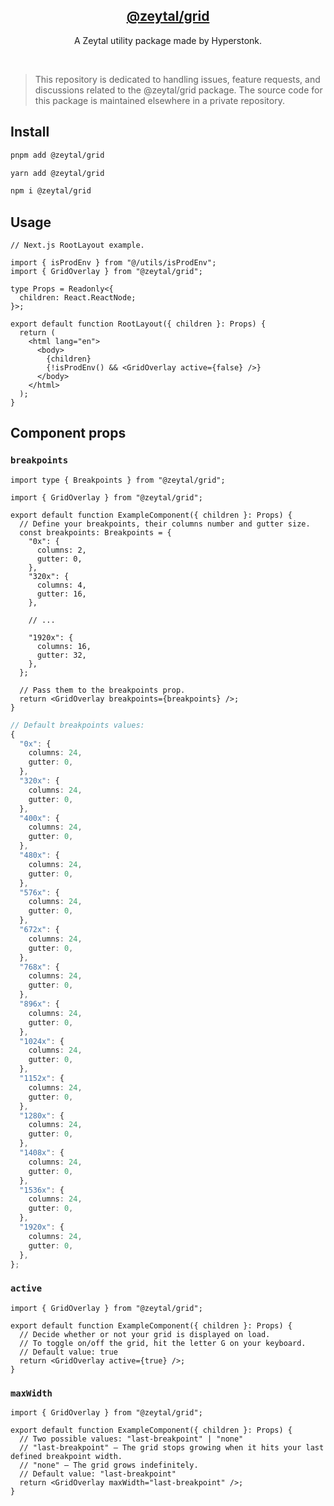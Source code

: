 <p align="center">
  <a href="https://www.npmjs.com/package/@zeytal/grid">
    <h2 align="center">@zeytal/grid</h2>
  </a>
</p>

<p align="center">
  A Zeytal utility package made by Hyperstonk.
</p>
<br/>

> This repository is dedicated to handling issues, feature requests, and discussions related to the @zeytal/grid package. The source code for this package is maintained elsewhere in a private repository.

## Install

```bash
pnpm add @zeytal/grid
```

```bash
yarn add @zeytal/grid
```

```bash
npm i @zeytal/grid
```

## Usage

```tsx
// Next.js RootLayout example.

import { isProdEnv } from "@/utils/isProdEnv";
import { GridOverlay } from "@zeytal/grid";

type Props = Readonly<{
  children: React.ReactNode;
}>;

export default function RootLayout({ children }: Props) {
  return (
    <html lang="en">
      <body>
        {children}
        {!isProdEnv() && <GridOverlay active={false} />}
      </body>
    </html>
  );
}
```

## Component props

### `breakpoints`

```tsx
import type { Breakpoints } from "@zeytal/grid";

import { GridOverlay } from "@zeytal/grid";

export default function ExampleComponent({ children }: Props) {
  // Define your breakpoints, their columns number and gutter size.
  const breakpoints: Breakpoints = {
    "0x": {
      columns: 2,
      gutter: 0,
    },
    "320x": {
      columns: 4,
      gutter: 16,
    },

    // ...

    "1920x": {
      columns: 16,
      gutter: 32,
    },
  };

  // Pass them to the breakpoints prop.
  return <GridOverlay breakpoints={breakpoints} />;
}
```

```ts
// Default breakpoints values:
{
  "0x": {
    columns: 24,
    gutter: 0,
  },
  "320x": {
    columns: 24,
    gutter: 0,
  },
  "400x": {
    columns: 24,
    gutter: 0,
  },
  "480x": {
    columns: 24,
    gutter: 0,
  },
  "576x": {
    columns: 24,
    gutter: 0,
  },
  "672x": {
    columns: 24,
    gutter: 0,
  },
  "768x": {
    columns: 24,
    gutter: 0,
  },
  "896x": {
    columns: 24,
    gutter: 0,
  },
  "1024x": {
    columns: 24,
    gutter: 0,
  },
  "1152x": {
    columns: 24,
    gutter: 0,
  },
  "1280x": {
    columns: 24,
    gutter: 0,
  },
  "1408x": {
    columns: 24,
    gutter: 0,
  },
  "1536x": {
    columns: 24,
    gutter: 0,
  },
  "1920x": {
    columns: 24,
    gutter: 0,
  },
};
```

### `active`

```tsx
import { GridOverlay } from "@zeytal/grid";

export default function ExampleComponent({ children }: Props) {
  // Decide whether or not your grid is displayed on load.
  // To toggle on/off the grid, hit the letter G on your keyboard.
  // Default value: true
  return <GridOverlay active={true} />;
}
```

### `maxWidth`

```tsx
import { GridOverlay } from "@zeytal/grid";

export default function ExampleComponent({ children }: Props) {
  // Two possible values: "last-breakpoint" | "none"
  // "last-breakpoint" — The grid stops growing when it hits your last defined breakpoint width.
  // "none" — The grid grows indefinitely.
  // Default value: "last-breakpoint"
  return <GridOverlay maxWidth="last-breakpoint" />;
}
```
